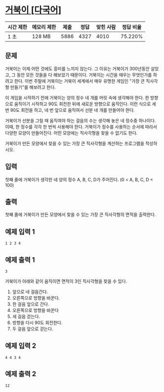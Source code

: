 

# [거북이 [다국어]](https://www.acmicpc.net/problem/2959)

| 시간 제한 | 메모리 제한 | 제출 | 정답 | 맞힌 사람 | 정답 비율 |
| --- | --- | --- | --- | --- | --- |
| 1 초 | 128 MB | 5886 | 4327 | 4010 | 75.220% |

## 문제

거북이는 이제 어떤 것에도 흥미를 느끼지 않는다. 그 이유는 거북이가 300년동안 살았고, 그 동안 모든 것들을 다 해보았기 때문이다. 거북이는 시간을 때우는 무엇인가를 하려고 한다. 이번 주말에 거북이는 거북이 세계에서 매우 유명한 게임인 "가장 큰 직사각형 만들기"를 해보려고 한다.

이 게임을 시작하기 전에 거북이는 양의 정수 네 개를 머릿 속에 생각해야 한다. 한 방향으로 움직이기 시작하고 90도 회전한 뒤에 새로운 방향으로 움직인다. 이런 식으로 세 번 90도 회전을 하고, 네 번 앞으로 움직여서 선분 네 개를 만들어야 한다.

거북이가 선분을 그릴 때 움직여야 하는 걸음의 수는 생각해 놓은 네 정수중 하나이다. 이때, 한 정수를 각각 한 번씩 사용해야 한다. 거북이가 정수를 사용하는 순서에 따라서 다양한 모양이 만들어진다. 어떤 모양에는 직사각형을 찾을 수 없기도 한다.

거북이가 만든 모양에서 찾을 수 있는 가장 큰 직사각형을 계산하는 프로그램을 작성하시오.

## 입력

첫째 줄에 거북이가 생각한 네 양의 정수 A, B, C, D가 주어진다. (0 < A, B, C, D < 100)

## 출력

첫째 줄에 거북이가 만든 모양에서 찾을 수 있는 가장 큰 직사각형의 면적을 출력한다.

## 예제 입력 1

```
1 2 3 4

```

## 예제 출력 1

```
3

```

거북이가 아래와 같이 움직이면 면적이 3인 직사각형을 찾을 수 있다.

1. 앞으로 네 걸음간다.
2. 오른쪽으로 방향을 바꾼다.
3. 한 걸음 앞으로 간다.
4. 오른쪽으로 방향을 바꾼다
5. 세 걸음 걷는다.
6. 방향을 다시 90도 회전한다.
7. 두 걸음 앞으로 걷는다.

## 예제 입력 2

```
4 4 3 4

```

## 예제 출력 2

```
12
```
